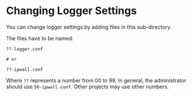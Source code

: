 
# Changing Logger Settings

You can change logger settings by adding files in this sub-directory.

The files have to be named:

    ??-logger.conf

    # or

    ??-ipwall.conf

Where `??` represents a number from 00 to 99. In general, the administrator
should use `50-ipwall.conf`. Other projects may use other numbers.

